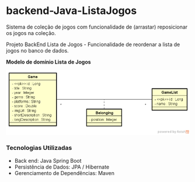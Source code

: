 # backend-Java-ListaJogos
Sistema de coleção de jogos com funcionalidade de (arrastar) reposicionar os jogos na coleção.

Projeto BackEnd Lista de Jogos - Funcionalidade de reordenar a lista de jogos no banco de dados.


**Modelo de domínio Lista de Jogos**

![Modelo de dominio](https://github.com/San4si/backend-Java-ListaJogos/blob/main/src/main/img/dslist-model.png)

### Tecnologias Utilizadas

- Back end: Java Spring Boot
- Persistência de Dados: JPA / Hibernate
- Gerenciamento de Dependências: Maven




